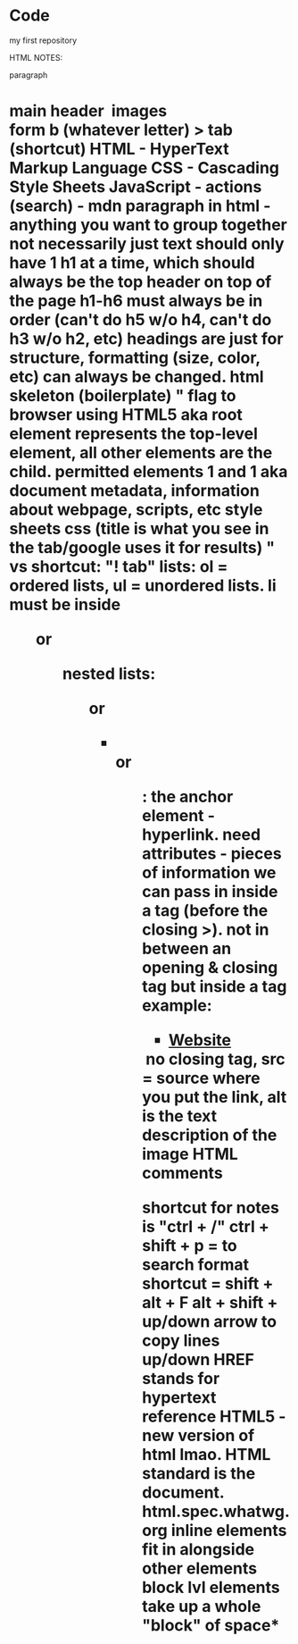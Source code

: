 # Code
 my first repository

HTML NOTES:
    <p> paragraph
    <h1> main header
    <img> images
    <form> form
    b (whatever letter) > tab (shortcut)
    HTML - HyperText Markup Language
    CSS - Cascading Style Sheets
    JavaScript - actions
    (search) - mdn
    paragraph in html - anything you want to group together not necessarily just text
    should only have 1 h1 at a time, which should always be the top header on top of the page
    h1-h6 must always be in order (can't do h5 w/o h4, can't do h3 w/o h2, etc)
    headings are just for structure, formatting (size, color, etc) can always be changed.
    html skeleton (boilerplate)
    "<!DOCTYPE html> flag to browser using HTML5
    <html> aka root element represents the top-level element, all other elements are the child. permitted elements 1 <head> and 1 <body>
    <head> aka document metadata, information about webpage, scripts, etc style sheets css
        <title>My First Page </title> (title is what you see in the tab/google uses it for results)
    </head>
    <body>
        <!-- Content Goes Here -->
    </body>
    </html>"
    vs shortcut: "! tab"
    lists: ol = ordered lists, ul = unordered lists. li must be inside <ol> or <ul>
    nested lists:
    <ol> or <ul>
        <li></li>
    </o> or <ul>
    <a>: the anchor element - hyperlink. need attributes - pieces of information we can pass in inside a tag (before the closing >). not in between an opening & closing tag but inside a tag
    example:
    <ul>
        <li><a href="https://example.com">Website</a></li>
    </ul>
    <img src="" alt=""> no closing tag, src = source where you put the link, alt is the text description of the image
    <!--text--> HTML comments

shortcut for notes is "ctrl + /"
ctrl + shift + p = to search
format shortcut = shift + alt + F
alt + shift + up/down arrow to copy lines up/down
HREF stands for hypertext reference
HTML5 - new version of html lmao. HTML standard is the document.
html.spec.whatwg.org
inline elements fit in alongside other elements
block lvl elements take up a whole "block" of space*
